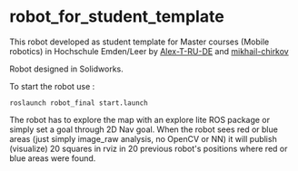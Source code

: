 # robot_for_student_template

This robot developed as student template for Master courses (Mobile robotics) in Hochschule Emden/Leer  by [Alex-T-RU-DE](https://github.com/Alex-T-RU-DE/) and [mikhail-chirkov](https://github.com/mikhail-chirkov)

Robot designed in Solidworks.

To start the robot use :

```
roslaunch robot_final start.launch
```

The robot has to explore the map with an explore lite ROS package or simply set a goal through 2D Nav goal. 
When the robot sees red or blue areas (just simply image_raw analysis, no OpenCV or NN) it will publish (visualize) 20 squares in rviz in 20 previous robot's positions where red or blue areas were found.
